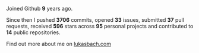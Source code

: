 Joined Github **9** years ago.

Since then I pushed **3706** commits, opened **33** issues, submitted **37** pull requests, received **596** stars across **95** personal projects and contributed to **14** public repositories.

Find out more about me on [lukasbach.com](https://lukasbach.com)
